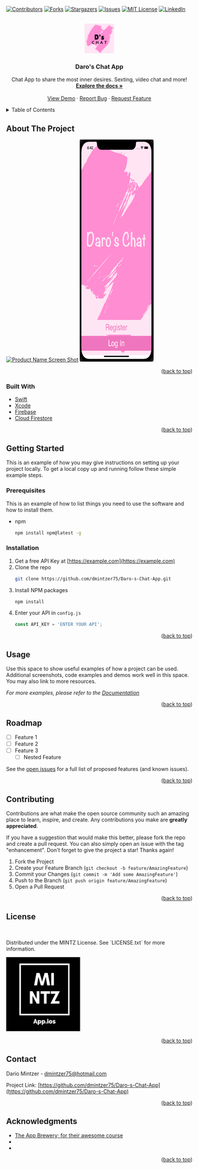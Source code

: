 <div id="top"></div>
<!--
*** Thanks for checking out the Best-README-Template. If you have a suggestion
*** that would make this better, please fork the repo and create a pull request
*** or simply open an issue with the tag "enhancement".
*** Don't forget to give the project a star!
*** Thanks again! Now go create something AMAZING! :D
-->



<!-- PROJECT SHIELDS -->
<!--
*** I'm using markdown "reference style" links for readability.
*** Reference links are enclosed in brackets [ ] instead of parentheses ( ).
*** See the bottom of this document for the declaration of the reference variables
*** for contributors-url, forks-url, etc. This is an optional, concise syntax you may use.
*** https://www.markdownguide.org/basic-syntax/#reference-style-links
-->
[![Contributors][contributors-shield]][contributors-url]
[![Forks][forks-shield]][forks-url]
[![Stargazers][stars-shield]][stars-url]
[![Issues][issues-shield]][issues-url]
[![MIT License][license-shield]][license-url]
[![LinkedIn][linkedin-shield]][linkedin-url]



<!-- PROJECT LOGO -->
<br />
<div align="center">
  <a href="https://github.com/dmintzer75/Daro-s-Chat-App">
    <img src="Daro's-Chat-App/Assets.xcassets/AppIcon.appiconset/1024.png" alt="Logo" width="80" height="80">
  </a>

<h3 align="center">Daro's Chat App</h3>

  <p align="center">
    Chat App to share the most inner desires. Sexting, video chat and more!
    <br />
    <a href="https://github.com/dmintzer75/Daro-s-Chat-App"><strong>Explore the docs »</strong></a>
    <br />
    <br />
    <a href="https://github.com/dmintzer75/Daro-s-Chat-App">View Demo</a>
    ·
    <a href="https://github.com/dmintzer75/Daro-s-Chat-App/issues">Report Bug</a>
    ·
    <a href="https://github.com/dmintzer75/Daro-s-Chat-App/issues">Request Feature</a>
  </p>
</div>



<!-- TABLE OF CONTENTS -->
<details>
  <summary>Table of Contents</summary>
  <ol>
    <li>
      <a href="#about-the-project">About The Project</a>
      <ul>
        <li><a href="#built-with">Built With</a></li>
      </ul>
    </li>
    <li>
      <a href="#getting-started">Getting Started</a>
      <ul>
        <li><a href="#prerequisites">Prerequisites</a></li>
        <li><a href="#installation">Installation</a></li>
      </ul>
    </li>
    <li><a href="#usage">Usage</a></li>
    <li><a href="#roadmap">Roadmap</a></li>
    <li><a href="#contributing">Contributing</a></li>
    <li><a href="#license">License</a></li>
    <li><a href="#contact">Contact</a></li>
    <li><a href="#acknowledgments">Acknowledgments</a></li>
  </ol>
</details>



<!-- ABOUT THE PROJECT -->
## About The Project

[![Product Name Screen Shot][product-screenshot]](https://example.com)
  <a href="https://github.com/dmintzer75/Daro-s-Chat-App">
    <img src="Daro's-Chat-App/images/first_screen.png" alt="first_screen" width="200" height="600">
  </a>
<p align="right">(<a href="#top">back to top</a>)</p>



### Built With

* [Swift](https://www.swift.org/documentation/)
* [Xcode](https://developer.apple.com/documentation/xcode)
* [Firebase](https://firebase.google.com/)
* [Cloud Firestore](https://firebase.google.com/docs/firestore)


<p align="right">(<a href="#top">back to top</a>)</p>



<!-- GETTING STARTED -->
## Getting Started

This is an example of how you may give instructions on setting up your project locally.
To get a local copy up and running follow these simple example steps.

### Prerequisites

This is an example of how to list things you need to use the software and how to install them.
* npm
  ```sh
  npm install npm@latest -g
  ```

### Installation

1. Get a free API Key at [https://example.com](https://example.com)
2. Clone the repo
   ```sh
   git clone https://github.com/dmintzer75/Daro-s-Chat-App.git
   ```
3. Install NPM packages
   ```sh
   npm install
   ```
4. Enter your API in `config.js`
   ```js
   const API_KEY = 'ENTER YOUR API';
   ```

<p align="right">(<a href="#top">back to top</a>)</p>



<!-- USAGE EXAMPLES -->
## Usage

Use this space to show useful examples of how a project can be used. Additional screenshots, code examples and demos work well in this space. You may also link to more resources.

_For more examples, please refer to the [Documentation](https://example.com)_

<p align="right">(<a href="#top">back to top</a>)</p>



<!-- ROADMAP -->
## Roadmap

- [ ] Feature 1
- [ ] Feature 2
- [ ] Feature 3
    - [ ] Nested Feature

See the [open issues](https://github.com/dmintzer75/Daro-s-Chat-App/issues) for a full list of proposed features (and known issues).

<p align="right">(<a href="#top">back to top</a>)</p>



<!-- CONTRIBUTING -->
## Contributing

Contributions are what make the open source community such an amazing place to learn, inspire, and create. Any contributions you make are **greatly appreciated**.

If you have a suggestion that would make this better, please fork the repo and create a pull request. You can also simply open an issue with the tag "enhancement".
Don't forget to give the project a star! Thanks again!

1. Fork the Project
2. Create your Feature Branch (`git checkout -b feature/AmazingFeature`)
3. Commit your Changes (`git commit -m 'Add some AmazingFeature'`)
4. Push to the Branch (`git push origin feature/AmazingFeature`)
5. Open a Pull Request

<p align="right">(<a href="#top">back to top</a>)</p>



<!-- LICENSE -->
## License

<br />
<div align="left">
  <p align="left">
    Distributed under the MINTZ License. See `LICENSE.txt` for more information.
  </p>
  <a href="https://github.com/dmintzer75/Daro-s-Chat-App">
    <img src="Daro's-Chat-App/images/launch_screen.png" alt="Logo" width="200" height="200">
  </a>
  
</div>

<p align="right">(<a href="#top">back to top</a>)</p>



<!-- CONTACT -->
## Contact

Dario Mintzer - dmintzer75@hotmail.com

Project Link: [https://github.com/dmintzer75/Daro-s-Chat-App](https://github.com/dmintzer75/Daro-s-Chat-App)

<p align="right">(<a href="#top">back to top</a>)</p>



<!-- ACKNOWLEDGMENTS -->
## Acknowledgments

* [The App Brewery; for their awesome course]()
* []()
* []()

<p align="right">(<a href="#top">back to top</a>)</p>



<!-- MARKDOWN LINKS & IMAGES -->
<!-- https://www.markdownguide.org/basic-syntax/#reference-style-links -->
[contributors-shield]: https://img.shields.io/github/contributors/dmintzer75/Daro-s-Chat-App.svg?style=for-the-badge
[contributors-url]: https://github.com/dmintzer75/Daro-s-Chat-App/graphs/contributors
[forks-shield]: https://img.shields.io/github/forks/dmintzer75/Daro-s-Chat-App.svg?style=for-the-badge
[forks-url]: https://github.com/dmintzer75/Daro-s-Chat-App/network/members
[stars-shield]: https://img.shields.io/github/stars/dmintzer75/Daro-s-Chat-App.svg?style=for-the-badge
[stars-url]: https://github.com/dmintzer75/Daro-s-Chat-App/stargazers
[issues-shield]: https://img.shields.io/github/issues/dmintzer75/Daro-s-Chat-App.svg?style=for-the-badge
[issues-url]: https://github.com/dmintzer75/Daro-s-Chat-App/issues
[license-shield]: https://img.shields.io/github/license/dmintzer75/Daro-s-Chat-App.svg?style=for-the-badge
[license-url]: https://github.com/dmintzer75/Daro-s-Chat-App/blob/master/LICENSE.txt
[linkedin-shield]: https://img.shields.io/badge/-LinkedIn-black.svg?style=for-the-badge&logo=linkedin&colorB=555
[linkedin-url]: https://linkedin.com/in/dario-mintzer
[product-screenshot]: images/screenshot.png
